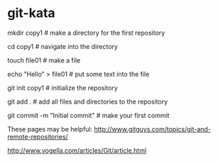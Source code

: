 git-kata
========

mkdir copy1 # make a directory for the first repository

cd copy1 # navigate into the directory

touch file01 # make a file

echo "Hello" > file01 # put some text into the file

git init copy1 # initialize the repository

git add . # add all files and directories to the repository

git commit -m "Initial commit" # make your first commit

These pages may be helpful:  http://www.gitguys.com/topics/git-and-remote-repositories/

http://www.vogella.com/articles/Git/article.html